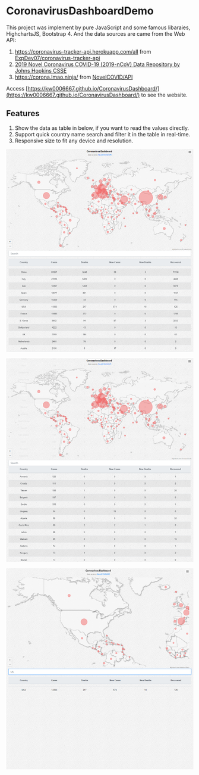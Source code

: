 # CoronavirusDashboardDemo
This project was implement by pure JavaScript and some famous libaraies, HighchartsJS, Bootstrap 4. And the data sources are came from the Web API:
1. https://coronavirus-tracker-api.herokuapp.com/all from [ExpDev07/coronavirus-tracker-api](https://github.com/ExpDev07/coronavirus-tracker-api)
2. [2019 Novel Coronavirus COVID-19 (2019-nCoV) Data Repository by Johns Hopkins CSSE](https://github.com/CSSEGISandData/COVID-19)
3. https://corona.lmao.ninja/ from [NovelCOVID/API](https://github.com/NovelCOVID/API)


Access [https://kw0006667.github.io/CoronavirusDashboard/](https://kw0006667.github.io/CoronavirusDashboard/) to see the website.

## Features
1. Show the data as table in below, if you want to read the values directly.
2. Support quick country name search and filter it in the table in real-time.
3. Responsive size to fit any device and resolution.

![Preview-1](/Preview-1.png)

![Preview-2](/Preview-2.png)

![Preview-3](/Preview-3.png)
